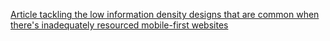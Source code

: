 ---
---

[Article tackling the low information density designs that are common when
there's inadequately resourced mobile-first
websites](https://www.nngroup.com/articles/content-dispersion/)
